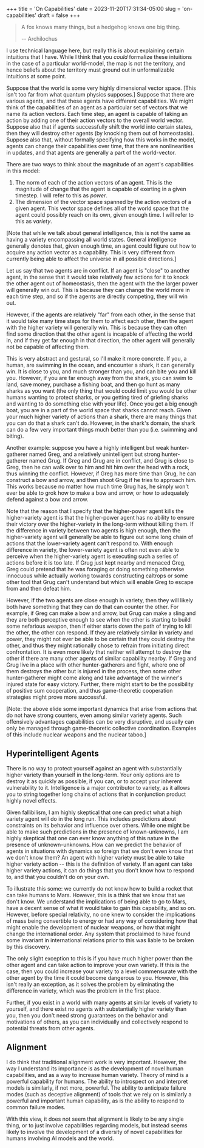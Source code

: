 +++
title = 'On Capabilities'
date = 2023-11-20T17:31:34-05:00
slug = 'on-capabilities'
draft = false
+++

>A fox knows many things, but a hedgehog knows one big thing.
>
>-- Archilochus

I use technical language here, but really this is about explaining certain intuitions that I have. While I think that you *could* formalize these intuitions in the case of a particular world-model, the map is not the territory, and hence beliefs about the territory must ground out in unformalizable intuitions at some point.

Suppose that the world is some very highly dimensional vector space. \[This isn't too far from what quantum physics supposes.\] Suppose that there are various agents, and that these agents have different capabilities. We might think of the capabilities of an agent as a particular set of vectors that we name its action vectors. Each time step, an agent is capable of taking an action by adding one of their action vectors to the overall world vector. Suppose also that if agents successfully shift the world into certain states, then they will destroy other agents (by knocking them out of homeostasis). Suppose also that, without formally specifying how this works in the model, agents can change their capabilities over time, that there are nonlinearities in updates, and that agents are generally a part of the world-vector.

There are two ways to think about the magnitude of an agent's capabilities in this model:

1) The norm of each of the action vectors of an agent. This is the magnitude of change that the agent is capable of exerting in a given timestep. I will refer to this as *power*. 
2) The dimension of the vector space spanned by the action vectors of a given agent. This vector space defines all of the world space that the agent could possibly reach on its own, given enough time. I will refer to this as *variety*.

\[Note that while we talk about general intelligence, this is not the same as having a variety encompassing all world states. General intelligence generally denotes that, given enough time, an agent could figure out how to acquire any action vector as a capability. This is very different from currently being able to affect the universe in all possible directions.\]

Let us say that two agents are in conflict. If an agent is "close" to another agent, in the sense that it would take relatively few actions for it to knock the other agent out of homeostasis, then the agent with the the larger power will generally win out. This is because they can change the world more in each time step, and so if the agents are directly competing, they will win out.

However, if the agents are relatively "far" from each other, in the sense that it would take many time steps for them to affect each other, then the agent with the higher variety will generally win. This is because they can often find some direction that the other agent is incapable of affecting the world in, and if they get far enough in that direction, the other agent will generally not be capable of affecting them.

This is very abstract and gestural, so I'll make it more concrete. If you, a human, are swimming in the ocean, and encounter a shark, it can generally win. It is close to you, and much stronger than you, and can bite you and kill you. However, if you are far enough away from the shark, you can swim to land, save money, purchase a fishing boat, and then go hunt as many sharks as you want (the only thing that would could limit you would be other humans wanting to protect sharks, or you getting tired of griefing sharks and wanting to do something else with your life). Once you get a big enough boat, you are in a part of the world space that sharks cannot reach. Given your much higher variety of actions than a shark, there are many things that you can do that a shark can't do. However, in the shark's domain, the shark can do a few very important things much better than you (i.e. swimming and biting).

Another example: suppose you have a highly intelligent but weak hunter-gatherer named Greg, and a relatively unintelligent but strong hunter-gatherer named Grug. If Greg and Grug are in conflict, and Grug is close to Greg, then he can walk over to him and hit him over the head with a rock, thus winning the conflict. However, if Greg has more time than Grug, he can construct a bow and arrow, and then shoot Grug if he tries to approach him. This works because no matter how much time Grug has, he simply won't ever be able to grok how to make a bow and arrow, or how to adequately defend against a bow and arrow.

Note that the reason that I specify that the higher-power agent kills the higher-variety agent is that the higher-power agent has no ability to ensure their victory over the higher-variety in the long-term without killing them. If the difference in variety between two agents is high enough, then the higher-variety agent will generally be able to figure out some long chain of actions that the lower-variety agent can't respond to. With enough difference in variety, the lower-variety agent is often not even able to perceive when the higher-variety agent is executing such a series of actions before it is too late. If Grug just kept nearby and menaced Greg, Greg could pretend that he was foraging or doing something otherwise innocuous while actually working towards constructing caltrops or some other tool that Grug can't understand but which will enable Greg to escape from and then defeat him.

However, if the two agents are close enough in variety, then they will likely both have something that they can do that can counter the other. For example, if Greg can make a bow and arrow, but Grug can make a sling and they are both perceptive enough to see when the other is starting to build some nefarious weapon, then if either starts down the path of trying to kill the other, the other can respond. If they are relatively similar in variety and power, they might not ever be able to be certain that they could destroy the other, and thus they might rationally chose to refrain from initiating direct confrontation. It is even more likely that neither will attempt to destroy the other if there are many other agents of similar capability nearby. If Greg and Grug live in a place with other hunter-gatherers and fight, where one of them destroys the other but is injured in the process, then some other hunter-gatherer might come along and take advantage of the winner's injured state for easy victory. Further, there might start to be the possibility of positive sum cooperation, and thus game-theoretic cooperation strategies might prove more successful.

\[Note: the above elide some important dynamics that arise from actions that do not have strong counters, even among similar variety agents. Such offensively advantages capabilities can be very disruptive, and usually can only be managed through game-theoretic collective coordination. Examples of this include nuclear weapons and the nuclear taboo.\]

## Hyperintelligent Agents

There is no way to protect yourself against an agent with substantially higher variety than yourself in the long-term. Your only options are to destroy it as quickly as possible, if you can, or to accept your inherent vulnerability to it. Intelligence is a major contributor to variety, as it allows you to string together long chains of actions that in conjunction product highly novel effects.

Given fallibilism, I am highly skeptical that one can predict what a high variety agent will do in the long run. This includes predictions about constraints on its behavior and influence over others. While one might be able to make such predictions in the presence of known-unknowns, I am highly skeptical that one can ever know anything of this nature in the presence of unknown-unknowns. How can we predict the behavior of agents in situations with dynamics so foreign that we don't even know that we don't know them? An agent with higher variety must be able to take higher variety action -- this is the definition of variety. If an agent can take higher variety actions, it can do things that you don't know how to respond to, and that you couldn't do on your own.

To illustrate this some: we currently do not know how to build a rocket that can take humans to Mars. However, this is a think that we know that we don't know. We understand the implications of being able to go to Mars, have a decent sense of what it would take to gain this capability, and so on. However, before special relativity, no one knew to consider the implications of mass being convertible to energy or had any way of considering how that might enable the development of nuclear weapons, or how that might change the international order. Any system that proclaimed to have found some invariant in international relations prior to this was liable to be broken by this discovery.

The only slight exception to this is if you have much higher power than the other agent and can take action to improve your own variety. If this is the case, then you could increase your variety to a level commensurate with the other agent by the time it could become dangerous to you. However, this isn't really an exception, as it solves the problem by eliminating the difference in variety, which was the problem in the first place.

Further, if you exist in a world with many agents at similar levels of variety to yourself, and there exist no agents with substantially higher variety than you, then you don't need strong guarantees on the behavior and motivations of others, as you can individually and collectively respond to potential threats from other agents.

## Alignment

I do think that traditional alignment work is very important. However, the way I understand its importance is as the development of novel human capabilities, and as a way to increase human variety. Theory of mind is a powerful capability for humans. The ability to introspect on and interpret models is similarly, if not more, powerful. The ability to anticipate failure modes (such as deceptive alignment) of tools that we rely on is similarly a powerful and important human capability, as is the ability to respond to common failure modes.

With this view, it does not seem that alignment is likely to be any single thing, or to just involve capabilities regarding models, but instead seems likely to involve the development of a diversity of novel capabilities for humans involving AI models and the world.